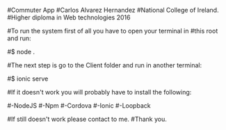 #Commuter App 
#Carlos Alvarez Hernandez
#National College of Ireland.
#Higher diploma in Web technologies 2016


#To run the system first of all you have to open your terminal in 
#this root and run: 

#$ node .

#The next step is go to the Client folder and run in another terminal:

#$ ionic serve

#If it doesn't work you will probably have to install the following:

#-NodeJS
#-Npm
#-Cordova
#-Ionic
#-Loopback

#If still doesn't work please contact to me.
#Thank you.